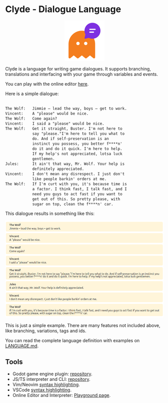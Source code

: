 # Clyde - Dialogue Language

<p align="center"><img src="icon.png" alt=/></p>

Clyde is a language for writing game dialogues. It supports branching, translations and interfacing with your game through variables and events.

You can play with the online editor [here](https://viniciusgerevini.github.io/clyde-js/).

Here is a simple dialogue:
```

The Wolf:   Jimmie – lead the way, boys – get to work.
Vincent:    A "please" would be nice.
The Wolf:   Come again?
Vincent:    I said a "please" would be nice.
The Wolf:   Get it straight, Buster. I'm not here to
            say "please."I'm here to tell you what to
            do. And if self-preservation is an
            instinct you possess, you better f****n'
            do it and do it quick. I'm here to help.
            If my help's not appreciated, lotsa luck
            gentlemen.
Jules:      It ain't that way, Mr. Wolf. Your help is
            definitely appreciated.
Vincent:    I don't mean any disrespect. I just don't
            like people barkin' orders at me.
The Wolf:   If I'm curt with you, it's because time is
            a factor. I think fast, I talk fast, and I
            need you guys to act fast if you want to
            get out of this. So pretty please, with
            sugar on top, clean the f****n' car.
```
This dialogue results in something like this:

![Clyde interpreted dialogue sample](clyde_readme_sample.png "Clyde dialogue sample")


This is just a simple example. There are many features not included above, like branching, variations, tags and ids.

You can read the complete language definition with examples on [LANGUAGE.md](./LANGUAGE.md).

## Tools

- Godot game engine plugin: [repository](https://github.com/viniciusgerevini/godot-clyde-dialogue).
- JS/TS interpreter and CLI: [repository](https://github.com/viniciusgerevini/godot-clyde-dialogue).
- Vim/Neovim [syntax highlighting](https://github.com/viniciusgerevini/clyde.vim).
- VSCode [syntax highlighting](https://github.com/viniciusgerevini/vscode-clyde).
- Online Editor and Interpreter: [Playground page](https://viniciusgerevini.github.io/clyde-js/).

